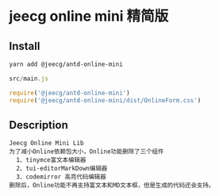 # jeecg online mini 精简版


## Install

```bash
yarn add @jeecg/antd-online-mini
```

```javascript
src/main.js

require('@jeecg/antd-online-mini')
require('@jeecg/antd-online-mini/dist/OnlineForm.css')
```

## Description

```
Jeecg Online Mini Lib
为了减小Online依赖包大小，Online功能删除了三个组件
  1、tinymce富文本编辑器
  2、tui-editorMarkDown编辑器
  3、codemirror 高亮代码编辑器
删除后，Online功能不再支持富文本和MD文本框，但是生成的代码还会支持。  
```